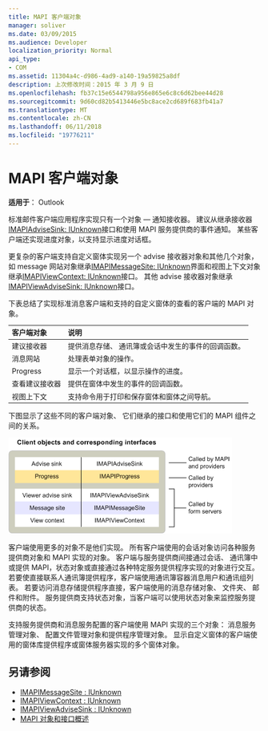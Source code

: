 ```yaml
---
title: MAPI 客户端对象
manager: soliver
ms.date: 03/09/2015
ms.audience: Developer
localization_priority: Normal
api_type:
- COM
ms.assetid: 11304a4c-d986-4ad9-a140-19a59825a8df
description: 上次修改时间：2015 年 3 月 9 日
ms.openlocfilehash: fb37c15e6544798a956e865e6c8c6d62bee44d28
ms.sourcegitcommit: 9d60cd82b5413446e5bc8ace2cd689f683fb41a7
ms.translationtype: MT
ms.contentlocale: zh-CN
ms.lasthandoff: 06/11/2018
ms.locfileid: "19776211"
---
```

# <a name="mapi-client-objects"></a>MAPI 客户端对象
  
**适用于**： Outlook 
  
标准邮件客户端应用程序实现只有一个对象 — 通知接收器。 建议从继承接收器[IMAPIAdviseSink: IUnknown](imapiadvisesinkiunknown.md)接口和使用 MAPI 服务提供商的事件通知。 某些客户端还实现进度对象，以支持显示进度对话框。 
  
更复杂的客户端支持自定义窗体实现另一个 advise 接收器对象和其他几个对象，如 message 网站对象继承[IMAPIMessageSite: IUnknown](imapimessagesiteiunknown.md)界面和视图上下文对象继承[IMAPIViewContext: IUnknown](imapiviewcontextiunknown.md)接口。 其他 advise 接收器对象继承[IMAPIViewAdviseSink: IUnknown](imapiviewadvisesinkiunknown.md)接口。 
  
下表总结了实现标准消息客户端和支持的自定义窗体的查看的客户端的 MAPI 对象。
  
|**客户端对象**|**说明**|
|:-----|:-----|
|建议接收器  <br/> |提供消息存储、 通讯簿或会话中发生的事件的回调函数。  <br/> |
|消息网站  <br/> |处理表单对象的操作。  <br/> |
|Progress  <br/> |显示一个对话框，以显示操作的进度。  <br/> |
|查看建议接收器  <br/> |提供在窗体中发生的事件的回调函数。  <br/> |
|视图上下文  <br/> |支持命令用于打印和保存窗体和窗体之间导航。  <br/> |
   
下图显示了这些不同的客户端对象、 它们继承的接口和使用它们的 MAPI 组件之间的关系。 
  
![客户端对象和对应接口](media/amapi_65.gif "客户端对象和对应接口")
  
客户端使用更多的对象不是他们实现。 所有客户端使用的会话对象访问各种服务提供商对象和 MAPI 实现的对象。 客户端与服务提供商间接通过会话、 通讯簿中或提供 MAPI，状态对象或直接通过各种特定服务提供程序实现的对象进行交互。 若要使直接联系人通讯簿提供程序，客户端使用通讯簿容器消息用户和通讯组列表。 若要访问消息存储提供程序直接，客户端使用的消息存储对象、 文件夹、 邮件和附件。 服务提供商支持状态对象，当客户端可以使用状态对象来监控服务提供商的状态。
  
支持服务提供商和消息服务配置的客户端使用 MAPI 实现的三个对象： 消息服务管理对象、 配置文件管理对象和提供程序管理对象。 显示自定义窗体的客户端使用的窗体库提供程序或窗体服务器实现的多个窗体对象。
  
## <a name="see-also"></a>另请参阅

- [IMAPIMessageSite : IUnknown](imapimessagesiteiunknown.md) 
- [IMAPIViewContext : IUnknown](imapiviewcontextiunknown.md)  
- [IMAPIViewAdviseSink : IUnknown](imapiviewadvisesinkiunknown.md)
- [MAPI 对象和接口概述](mapi-object-and-interface-overview.md)

